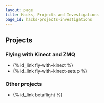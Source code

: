 ```yaml
---
layout: page
title: Hacks, Projects and Investigations
page_id: hacks-projects-investigations
---
```


## Projects
### Flying with Kinect and ZMQ
* {% id_link fly-with-kinect %}
* {% id_link fly-with-kinect-setup %}

### Other projects
* {% id_link betaflight %}
